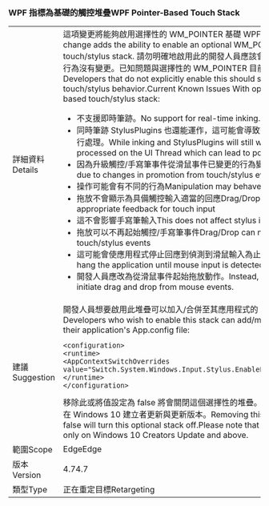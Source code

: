 ### <a name="wpf-pointer-based-touch-stack"></a><span data-ttu-id="812c3-101">WPF 指標為基礎的觸控堆疊</span><span class="sxs-lookup"><span data-stu-id="812c3-101">WPF Pointer-Based Touch Stack</span></span>

|   |   |
|---|---|
|<span data-ttu-id="812c3-102">詳細資料</span><span class="sxs-lookup"><span data-stu-id="812c3-102">Details</span></span>|<span data-ttu-id="812c3-103">這項變更將能夠啟用選擇性的 WM_POINTER 基礎 WPF 觸控/手寫筆堆疊。</span><span class="sxs-lookup"><span data-stu-id="812c3-103">This change adds the ability to enable an optional WM_POINTER based WPF touch/stylus stack.</span></span>  <span data-ttu-id="812c3-104">請勿明確地啟用此的開發人員應該會看到 WPF 觸控/手寫筆行為沒有變更。已知問題與選擇性的 WM_POINTER 目前型觸控/手寫筆堆疊：</span><span class="sxs-lookup"><span data-stu-id="812c3-104">Developers that do not explicitly enable this should see no change in WPF touch/stylus behavior.Current Known Issues With optional WM_POINTER based touch/stylus stack:</span></span><ul><li><span data-ttu-id="812c3-105">不支援即時筆跡。</span><span class="sxs-lookup"><span data-stu-id="812c3-105">No support for real-time inking.</span></span></li><li><span data-ttu-id="812c3-106">同時筆跡 StylusPlugins 也還能運作，這可能會導致效能不佳 UI 執行緒上進行處理。</span><span class="sxs-lookup"><span data-stu-id="812c3-106">While inking and StylusPlugins will still work, they will be processed on the UI Thread which can lead to poor performance.</span></span></li><li><span data-ttu-id="812c3-107">因為升級觸控/手寫筆事件從滑鼠事件已變更的行為變更</span><span class="sxs-lookup"><span data-stu-id="812c3-107">Behavioral changes due to changes in promotion from touch/stylus events to mouse events</span></span></li><li><span data-ttu-id="812c3-108">操作可能會有不同的行為</span><span class="sxs-lookup"><span data-stu-id="812c3-108">Manipulation may behave differently</span></span></li><li><span data-ttu-id="812c3-109">拖放不會顯示為具備觸控輸入適當的回應</span><span class="sxs-lookup"><span data-stu-id="812c3-109">Drag/Drop will not show appropriate feedback for touch input</span></span></li><li><span data-ttu-id="812c3-110">這不會影響手寫筆輸入</span><span class="sxs-lookup"><span data-stu-id="812c3-110">This does not affect stylus input</span></span></li><li><span data-ttu-id="812c3-111">拖放可以不再起始觸控/手寫筆事件</span><span class="sxs-lookup"><span data-stu-id="812c3-111">Drag/Drop can no longer be initiated on touch/stylus events</span></span></li><li><span data-ttu-id="812c3-112">這可能會使應用程式停止回應到偵測到滑鼠輸入為止。</span><span class="sxs-lookup"><span data-stu-id="812c3-112">This can potentially hang the application until mouse input is detected.</span></span></li><li><span data-ttu-id="812c3-113">開發人員應改為從滑鼠事件起始拖放動作。</span><span class="sxs-lookup"><span data-stu-id="812c3-113">Instead, developers should initiate drag and drop from mouse events.</span></span></li></ul>|
|<span data-ttu-id="812c3-114">建議</span><span class="sxs-lookup"><span data-stu-id="812c3-114">Suggestion</span></span>|<span data-ttu-id="812c3-115">開發人員想要啟用此堆疊可以加入/合併至其應用程式的 App.config 檔下：</span><span class="sxs-lookup"><span data-stu-id="812c3-115">Developers who wish to enable this stack can add/merge the following to their application's App.config file:</span></span><pre><code class="language-xml">&lt;configuration&gt;&#13;&#10;&lt;runtime&gt;&#13;&#10;&lt;AppContextSwitchOverrides value=&quot;Switch.System.Windows.Input.Stylus.EnablePointerSupport=true&quot;/&gt;&#13;&#10;&lt;/runtime&gt;&#13;&#10;&lt;/configuration&gt;&#13;&#10;</code></pre><span data-ttu-id="812c3-116">移除此或將值設定為 false 將會關閉這個選擇性的堆疊。請注意，此堆疊是使用只在 Windows 10 建立者更新與更新版本。</span><span class="sxs-lookup"><span data-stu-id="812c3-116">Removing this or setting the value to false will turn this optional stack off.Please note that this stack is available only on Windows 10 Creators Update and above.</span></span>|
|<span data-ttu-id="812c3-117">範圍</span><span class="sxs-lookup"><span data-stu-id="812c3-117">Scope</span></span>|<span data-ttu-id="812c3-118">Edge</span><span class="sxs-lookup"><span data-stu-id="812c3-118">Edge</span></span>|
|<span data-ttu-id="812c3-119">版本</span><span class="sxs-lookup"><span data-stu-id="812c3-119">Version</span></span>|<span data-ttu-id="812c3-120">4.7</span><span class="sxs-lookup"><span data-stu-id="812c3-120">4.7</span></span>|
|<span data-ttu-id="812c3-121">類型</span><span class="sxs-lookup"><span data-stu-id="812c3-121">Type</span></span>|<span data-ttu-id="812c3-122">正在重定目標</span><span class="sxs-lookup"><span data-stu-id="812c3-122">Retargeting</span></span>|

